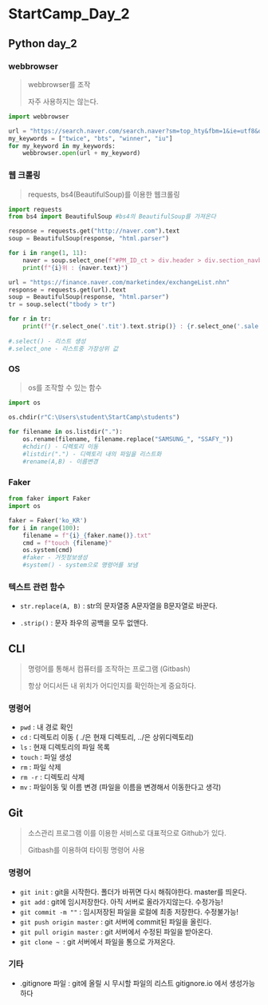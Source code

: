 # StartCamp_Day_2

## Python day_2

### webbrowser 

> webbrowser를 조작
>
> 자주 사용하지는 않는다.

```python
import webbrowser

url = "https://search.naver.com/search.naver?sm=top_hty&fbm=1&ie=utf8&query="
my_keywords = ["twice", "bts", "winner", "iu"]
for my_keyword in my_keywords:
    webbrowser.open(url + my_keyword)
```

### 웹 크롤링

> requests, bs4(BeautifulSoup)를 이용한 웹크롤링

```python
import requests
from bs4 import BeautifulSoup #bs4의 BeautifulSoup를 가져온다

response = requests.get("http://naver.com").text
soup = BeautifulSoup(response, "html.parser")

for i in range(1, 11):
    naver = soup.select_one(f"#PM_ID_ct > div.header > div.section_navbar > div.area_hotkeyword.PM_CL_realtimeKeyword_base > div.ah_list.PM_CL_realtimeKeyword_list_base > ul:nth-child(5) > li:nth-child({i}) > a.ah_a > span.ah_k")
    print(f"{i}위 : {naver.text}")

url = "https://finance.naver.com/marketindex/exchangeList.nhn"
response = requests.get(url).text
soup = BeautifulSoup(response, "html.parser")
tr = soup.select("tbody > tr")

for r in tr:
    print(f"{r.select_one('.tit').text.strip()} : {r.select_one('.sale').text}")
    
#.select() - 리스트 생성
#.select_one - 리스트중 가장상위 값
```

### OS

> os를 조작할 수 있는 함수

```python
import os

os.chdir(r"C:\Users\student\StartCamp\students")
    
for filename in os.listdir("."):
    os.rename(filename, filename.replace("SAMSUNG_", "SSAFY_"))
    #chdir() - 디렉토리 이동
    #listdir(".") - 디렉토리 내의 파일을 리스트화
    #rename(A,B) - 이름변경
```

### Faker

```python
from faker import Faker
import os

faker = Faker('ko_KR')
for i in range(100):
    filename = f"{i}_{faker.name()}.txt"
    cmd = f"touch {filename}"
    os.system(cmd)
    #faker - 거짓정보생성
    #system() - system으로 명령어를 보냄
```

### 텍스트 관련 함수

- `str.replace(A, B)` : str의 문자열중 A문자열을 B문자열로 바꾼다.

- `.strip()` : 문자 좌우의 공백을 모두 없앤다.

  

## CLI

> 명령어를 통해서 컴퓨터를 조작하는 프로그램 (Gitbash)
>
> 항상 어디서든 내 위치가 어디인지를 확인하는게 중요하다.

### 명령어

- `pwd` : 내 경로 확인
- `cd` : 디렉토리 이동 ( ./은 현재 디렉토리, ../은 상위디렉토리)
- `ls` : 현재 디렉토리의 파일 목록
- `touch` : 파일 생성
- `rm` : 파일 삭제
- `rm -r` : 디렉토리 삭제
- `mv` : 파일이동 및 이름 변경 (파일을 이름을 변경해서 이동한다고 생각)



## Git

> 소스관리 프로그램 이를 이용한 서비스로 대표적으로 Github가 있다.
>
> Gitbash를 이용하여 타이핑 명령어 사용

### 명령어

- `git init` : git을 시작한다. 폴더가 바뀌면 다시 해줘야한다. master를 띄운다.
- `git add` : git에 임시저장한다. 아직 서버로 올라가지않는다. 수정가능!
- `git commit -m ""` : 임시저장된 파일을 로컬에 최종 저장한다. 수정불가능!
- `git push origin master` : git 서버에 commit된 파일을 올린다.
- `git pull origin master` : git 서버에서 수정된 파일을 받아온다.
- `git clone ~ `: git 서버에서 파일을 통으로 가져온다.

### 기타

- .gitignore 파일 : git에 올릴 시 무시할 파일의 리스트 gitignore.io 에서 생성가능하다